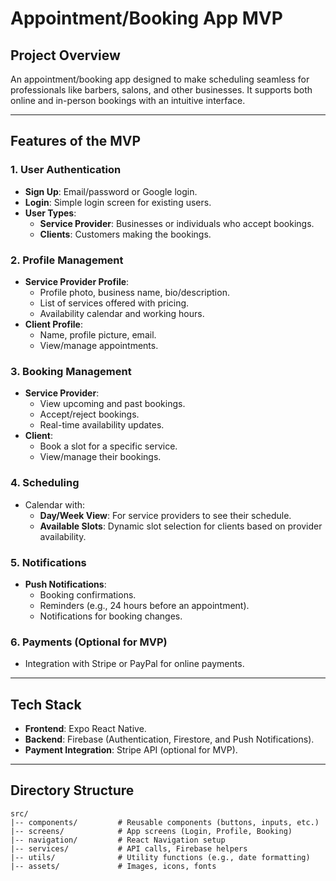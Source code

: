 # Appointment/Booking App MVP

## Project Overview
An appointment/booking app designed to make scheduling seamless for professionals like barbers, salons, and other businesses. It supports both online and in-person bookings with an intuitive interface.

---

## Features of the MVP

### 1. **User Authentication**
- **Sign Up**: Email/password or Google login.
- **Login**: Simple login screen for existing users.
- **User Types**:
  - **Service Provider**: Businesses or individuals who accept bookings.
  - **Clients**: Customers making the bookings.

### 2. **Profile Management**
- **Service Provider Profile**:
  - Profile photo, business name, bio/description.
  - List of services offered with pricing.
  - Availability calendar and working hours.
- **Client Profile**:
  - Name, profile picture, email.
  - View/manage appointments.

### 3. **Booking Management**
- **Service Provider**:
  - View upcoming and past bookings.
  - Accept/reject bookings.
  - Real-time availability updates.
- **Client**:
  - Book a slot for a specific service.
  - View/manage their bookings.

### 4. **Scheduling**
- Calendar with:
  - **Day/Week View**: For service providers to see their schedule.
  - **Available Slots**: Dynamic slot selection for clients based on provider availability.
  
### 5. **Notifications**
- **Push Notifications**:
  - Booking confirmations.
  - Reminders (e.g., 24 hours before an appointment).
  - Notifications for booking changes.

### 6. **Payments (Optional for MVP)**
- Integration with Stripe or PayPal for online payments.

---

## Tech Stack
- **Frontend**: Expo React Native.
- **Backend**: Firebase (Authentication, Firestore, and Push Notifications).
- **Payment Integration**: Stripe API (optional for MVP).

---

## Directory Structure

```plaintext
src/
|-- components/         # Reusable components (buttons, inputs, etc.)
|-- screens/            # App screens (Login, Profile, Booking)
|-- navigation/         # React Navigation setup
|-- services/           # API calls, Firebase helpers
|-- utils/              # Utility functions (e.g., date formatting)
|-- assets/             # Images, icons, fonts
